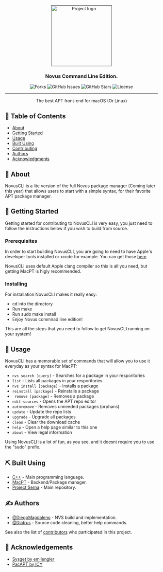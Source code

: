 <p align="center">
  <a href="" rel="noopener">
 <img width=200px height=200px src="https://i.imgur.com/hKwFkEZ.png" alt="Project logo"></a>
</p>

<h3 align="center">Novus Command Line Edition.</h3>

<div align="center">

  ![Forks](https://img.shields.io/github/forks/Official-polar-team/NovusCLI.svg) 
  ![GitHub Issues](https://img.shields.io/github/issues/Official-polar-team/NovusCLI.svg)
  ![GitHub Stars](https://img.shields.io/github/stars/Official-polar-team/NovusCLI.svg)
  ![License](https://img.shields.io/github/license/Official-polar-team/NovusCLI.svg)

</div>

---

<p align="center"> The best APT front-end for macOS (Or Linux)
    <br> 
</p>

## 📝 Table of Contents
- [About](#about)
- [Getting Started](#getting_started)
- [Usage](#usage)
- [Built Using](#built_using)
- [Contributing](../CONTRIBUTING.md)
- [Authors](#authors)
- [Acknowledgments](#acknowledgement)

## 🧐 About <a name = "about"></a>
NovusCLI is a lite version of the full Novus package manager (Coming later this year) that allows users to start with a simple syntax, for their favorite APT package manager.

## 🏁 Getting Started <a name = "getting_started"></a>
Getting started for contributing to NovusCLI is very easy, you just need to follow the instructions below if you wish to build from source.

### Prerequisites
In order to start building NovusCLI, you are going to need to have Apple's developer tools installed or xcode for example. You can get those [here](https://developer.apple.com/xcode/).

NovusCLI uses default Apple clang compiler so this is all you need, but getting MacPT is higly recommended.

### Installing

For installation NovusCLI makes it really easy:

* cd into the directory
* Run make 
* Run sudo make install
* Enjoy Novus commnad line edition!

This are all the steps that you need to follow to get NovusCLI running on your system!

## 🎈 Usage <a name="usage"></a>
NovusCLI has a memorable set of commands that will allow you to use it everyday as your syntax for MacPT:

* ```nvs search [query]``` - Searches for a package in your resporitories
* ```list```  - Lists all packages in your resporitories
* ```nvs install [package]``` - Installs a package 
* ```reinstall [package]``` - Reinstalls a package
* ``` remove [package]``` - Removes a package
* ```edit-sources``` - Opens the APT repo editor
* ```autoremove``` - Removes unneeded packages (orphans)
* ```update``` - Update the repo lists
* ```upgrade``` - Upgrade all packages
* ```clean``` - Clear the download cache
* ```help``` - Open a help page similar to this one
* ```about``` - View legal information

Using NovusCLI is a lot of fun, as you see, and it doesnt require you to use the "sudo" prefix.

## ⛏️ Built Using <a name = "built_using"></a>
- [C++](http://www.cplusplus.com/) - Main programming language.
- [MacPT](https://github.com/DiegoMagdaIeno/MacPT) - Backend/Package manager.
- [Project Serna](https://sernarepo.com/) - Main repository.

## ✍️ Authors <a name = "authors"></a>
- [@DiegoMagdaleno](https://github.com/DiegoMagdaIeno) - NVS build and implementation.
- [@Diatrus](https://github.com/Diatrus) - Source code cleaning, better help commands.

See also the list of [contributors](https://github.com/kylelobo/The-Documentation-Compendium/contributors) who participated in this project.

## 🎉 Acknowledgements <a name = "acknowledgement"></a>
- [Sysget by emilengler](https://github.com/emilengler/sysget) 
- [PacAPT by ICY](https://github.com/icy/pacapt)

